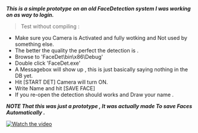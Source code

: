 ***This is a simple prototype on an old FaceDetection system I was working on as way to login.***

> Test without compiling :
- Make sure you Camera is Activated and fully wotking and Not used by something else.
- The better the quality the perfect the detection is .
- Browse to 'FaceDet\bin\x86\Debug\'
- Double click 'FaceDet.exe'
- A Messagebox will show up , this is just basically saying nothing in the DB yet.
- Hit [START DET] Camera will turn ON.
- Write Name and hit [SAVE FACE]
- If you re-open the detection should works and Draw your name .

***NOTE That this was just a prototype , It was actually made To save Faces Automatically .***

[![Watch the video](https://img.youtube.com/vi/YLSAnziI990/hqdefault.jpg)](https://youtu.be/YLSAnziI990)

